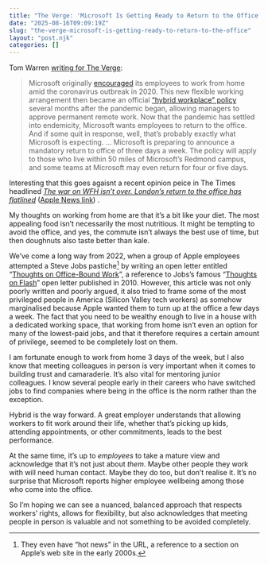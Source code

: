 ```yaml
---
title: "The Verge: 'Microsoft Is Getting Ready to Return to the Office'"
date: "2025-08-16T09:09:19Z"
slug: "the-verge-microsoft-is-getting-ready-to-return-to-the-office"
layout: "post.njk"
categories: []
---
```


Tom Warren [writing for The Verge](https://www.theverge.com/notepad-microsoft-newsletter/759251/microsoft-return-to-office-policy-2025-notepad):
> Microsoft originally [encouraged](https://www.theverge.com/2020/3/4/21164522/microsoft-coronavirus-response-comment-employees-memo-work-from-home) its employees to work from home amid the coronavirus outbreak in 2020. This new flexible working arrangement then became an official [“hybrid workplace” policy](https://www.theverge.com/2020/10/9/21508964/microsoft-remote-work-from-home-covid-19-coronavirus) several months after the pandemic began, allowing managers to approve permanent remote work. Now that the pandemic has settled into endemicity, Microsoft wants employees to return to the office. And if some quit in response, well, that’s probably exactly what Microsoft is expecting.
> …
> Microsoft is preparing to announce a mandatory return to office of three days a week. The policy will apply to those who live within 50 miles of Microsoft’s Redmond campus, and some teams at Microsoft may even return for four or five days. 

Interesting that this goes agaisnt a recent opinion peice in The Times headlined *[The war on WFH isn’t over. London’s return to the office has flatlined](https://www.thetimes.com/comment/columnists/article/the-war-on-wfh-isnt-over-londons-return-to-the-office-is-flatlining-lcnzt8bcl)* ([Apple News link](https://apple.news/AIFUgJ3xOTJqarKNFYo4J8g)) .  

My thoughts on working from home are that it’s a bit like your diet. The most appealing food isn’t necessarily the most nutritious. It might be tempting to avoid the office, and yes, the commute isn’t always the best use of time, but then doughnuts also taste better than kale.

We’ve come a long way from 2022, when a group of Apple employees attempted a Steve Jobs pastiche[^1] by writing an open letter entitled “[Thoughts on Office-Bound Work](https://appletogether.org/hotnews/thoughts-on-office-bound-work)”, a reference to Jobs’s famous “[Thoughts on Flash](https://en.wikipedia.org/wiki/Thoughts_on_Flash)” open letter published in 2010. However, this article was not only poorly written and poorly argued, it also tried to frame some of the most privileged people in America (Silicon Valley tech workers) as somehow marginalised because Apple wanted them to turn up at the office a few days a week.   The fact that you need to be wealthy enough to live in a house with a dedicated working space, that working from home isn’t even an option for many of the lowest-paid jobs, and that it therefore requires a certain amount of privilege, seemed to be completely lost on them.

I am fortunate enough to work from home 3 days of the week, but I also know that meeting colleagues in person is very important when it comes to building trust and camaraderie. It’s also vital for mentoring junior colleagues. I know several people early in their careers who have switched jobs to find companies where being in the office is the norm rather than the exception.

Hybrid is the way forward. A great employer understands that allowing workers to fit work around their life, whether that’s picking up kids, attending appointments, or other commitments, leads to the best performance. 

At the same time, it’s up to *employees* to take a mature view and acknowledge that it’s not just about *them*. Maybe other people they work with will need human contact. Maybe they do too, but don’t realise it. It’s no surprise that Microsoft reports higher employee wellbeing among those who come into the office.

So I’m hoping we can see a nuanced, balanced approach that respects workers’ rights, allows for flexibility, but also acknowledges that meeting people in person is valuable and not something to be avoided completely.

[^1]: They even have “hot news” in the URL, a reference to a section on Apple’s web site in the early 2000s.